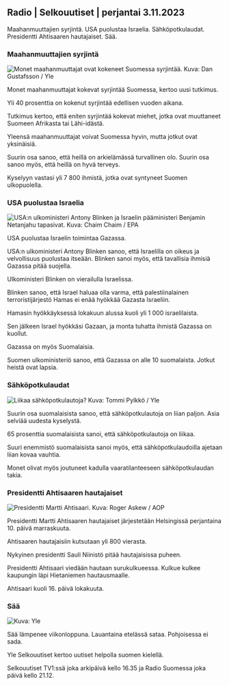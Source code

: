 ## Radio | Selkouutiset | perjantai 3.11.2023

Maahanmuuttajien syrjintä. USA puolustaa Israelia. Sähköpotkulaudat.
Presidentti Ahtisaaren hautajaiset. Sää.

### Maahanmuuttajien syrjintä

![Monet maahanmuuttajat ovat kokeneet Suomessa syrjintää. Kuva: Dan
Gustafsson /
Yle](https://images.cdn.yle.fi/image/upload/c_crop,h_1080,w_1919,x_0,y_0/ar_1.7777777777777777,c_fill,g_faces,h_675,w_1200/dpr_1.0/q_auto:eco/f_auto/fl_lossy/v1693477380/39-116537864f0696340afe)

Monet maahanmuuttajat kokevat syrjintää Suomessa, kertoo uusi tutkimus.

Yli 40 prosenttia on kokenut syrjintää edellisen vuoden aikana.

Tutkimus kertoo, että eniten syrjintää kokevat miehet, jotka ovat
muuttaneet Suomeen Afrikasta tai Lähi-idästä.

Yleensä maahanmuuttajat voivat Suomessa hyvin, mutta jotkut ovat
yksinäisiä.

Suurin osa sanoo, että heillä on arkielämässä turvallinen olo. Suurin
osa sanoo myös, että heillä on hyvä terveys.

Kyselyyn vastasi yli 7 800 ihmistä, jotka ovat syntyneet Suomen
ulkopuolella.

### USA puolustaa Israelia

![USA:n ulkoministeri Antony Blinken ja Israelin pääministeri Benjamin
Netanjahu tapasivat. Kuva: Chaim Chaim /
EPA](https://images.cdn.yle.fi/image/upload/c_crop,h_1178,w_2095,x_0,y_45/ar_1.7777777777777777,c_fill,g_faces,h_675,w_1200/dpr_1.0/q_auto:eco/f_auto/fl_lossy/v1697558051/39-1187709652eacaa1698e)

USA puolustaa Israelin toimintaa Gazassa.

USA:n ulkoministeri Antony Blinken sanoo, että Israelilla on oikeus ja
velvollisuus puolustaa itseään. Blinken sanoi myös, että tavallisia
ihmisiä Gazassa pitää suojella.

Ulkoministeri Blinken on vierailulla Israelissa.

Blinken sanoo, että Israel haluaa olla varma, että palestiinalainen
terroristijärjestö Hamas ei enää hyökkää Gazasta Israeliin.

Hamasin hyökkäyksessä lokakuun alussa kuoli yli 1 000 israelilaista.

Sen jälkeen Israel hyökkäsi Gazaan, ja monta tuhatta ihmistä Gazassa on
kuollut.

Gazassa on myös Suomalaisia.

Suomen ulkoministeriö sanoo, että Gazassa on alle 10 suomalaista. Jotkut
heistä ovat lapsia.

### Sähköpotkulaudat

![Liikaa sähköpotkulautoja? Kuva: Tommi Pylkkö /
Yle](https://images.cdn.yle.fi/image/upload/c_crop,h_2268,w_4032,x_0,y_378/ar_1.7777777777777777,c_fill,g_faces,h_675,w_1200/dpr_1.0/q_auto:eco/f_auto/fl_lossy/v1629190662/39-842535611aab23cf6db)

Suurin osa suomalaisista sanoo, että sähköpotkulautoja on liian paljon.
Asia selviää uudesta kyselystä.

65 prosenttia suomalaisista sanoi, että sähköpotkulautoja on liikaa.

Suuri enemmistö suomalaisista sanoi myös, että sähköpotkulaudoilla
ajetaan liian kovaa vauhtia.

Monet olivat myös joutuneet kadulla vaaratilanteeseen sähköpotkulaudan
takia.

### Presidentti Ahtisaaren hautajaiset

![Presidentti Martti Ahtisaari. Kuva: Roger Askew /
AOP](https://images.cdn.yle.fi/image/upload/c_crop,h_3238,w_5757,x_259,y_350/ar_1.7777777777777777,c_fill,g_faces,h_675,w_1200/dpr_1.0/q_auto:eco/f_auto/fl_lossy/v1697440152/39-1186733652ce1167d3e9)

Presidentti Martti Ahtisaaren hautajaiset järjestetään Helsingissä
perjantaina 10. päivä marraskuuta.

Ahtisaaren hautajaisiin kutsutaan yli 800 vierasta.

Nykyinen presidentti Sauli Niinistö pitää hautajaisissa puheen.

Presidentti Ahtisaari viedään hautaan surukulkueessa. Kulkue kulkee
kaupungin läpi Hietaniemen hautausmaalle.

Ahtisaari kuoli 16. päivä lokakuuta.

### Sää

![ Kuva:
Yle](https://images.cdn.yle.fi/image/upload/c_crop,h_1080,w_1919,x_0,y_0/ar_1.7777777777777777,c_fill,g_faces,h_675,w_1200/dpr_1.0/q_auto:eco/f_auto/fl_lossy/v1699023031/39-11957186545088dc4556)

Sää lämpenee viikonloppuna. Lauantaina etelässä sataa. Pohjoisessa ei
sada.

Yle Selkouutiset kertoo uutiset helpolla suomen kielellä.

Selkouutiset TV1:ssä joka arkipäivä kello 16.35 ja Radio Suomessa joka
päivä kello 21.12.
